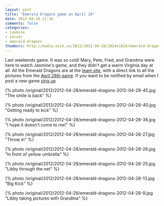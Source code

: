 ```yaml
---
layout: post
title: "Emerald Dragons game on April 28"
date: 2012-04-28 21:16
comments: false
categories: 
- jasmine
- soccer
- emerald-dragons
thumbsrc: http://media.eick.us/2012/2012-04-28/1024x1024/emerald-dragons-2012-04-28-25.jpg
---
```

Last weekends game.  It was so cold!  Mary, Pete, Fred, and Grandma were here to watch Jasmine's game, and they didn't get a warm Virginia day at all.  All the Emerald Dragons are at the [team site](http://eick.us/emerald-dragons), with a direct link to all the pictures from the [April 28th game](http://eick.us/emerald-dragons/#/13/0).  If you want to be notified by email when I post a new game [sing up](http://eepurl.com/lhf_9) 

{% photo /original/2012/2012-04-28/emerald-dragons-2012-04-28-45.jpg "The smile is back" %}

{% photo /original/2012/2012-04-28/emerald-dragons-2012-04-28-40.jpg "Getting ready to kick" %}

{% photo /original/2012/2012-04-28/emerald-dragons-2012-04-28-36.jpg "I hope it doesn't come to me!" %}

{% photo /original/2012/2012-04-28/emerald-dragons-2012-04-28-27.jpg "Throw in" %}

{% photo /original/2012/2012-04-28/emerald-dragons-2012-04-28-26.jpg "In front of yellow umbrella" %}

{% photo /original/2012/2012-04-28/emerald-dragons-2012-04-28-25.jpg "Libby through the net" %}

{% photo /original/2012/2012-04-28/emerald-dragons-2012-04-28-13.jpg "Big Kick" %}

{% photo /original/2012/2012-04-28/emerald-dragons-2012-04-28-8.jpg "Libby taking pictures with Grandma" %}